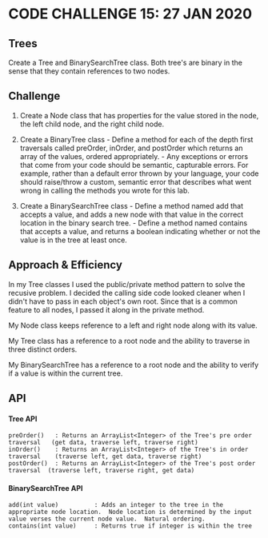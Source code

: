 # CODE CHALLENGE 15: 27 JAN 2020

## Trees
<!-- Short summary or background information -->
Create a Tree and BinarySearchTree class.  Both tree's are binary in the sense that they contain references to two nodes.

## Challenge
<!-- Description of the challenge -->
1. Create a Node class that has properties for the value stored in the node, the left child node, and the right child node.

2. Create a BinaryTree class
       - Define a method for each of the depth first traversals called preOrder, inOrder, and postOrder which returns an array of the values, ordered appropriately.
       - Any exceptions or errors that come from your code should be semantic, capturable errors. For example, rather than a default error thrown by your language, your code should raise/throw a custom, semantic error that describes what went wrong in calling the methods you wrote for this lab.

3. Create a BinarySearchTree class
       - Define a method named add that accepts a value, and adds a new node with that value in the correct location in the binary search tree.
       - Define a method named contains that accepts a value, and returns a boolean indicating whether or not the value is in the tree at least once.

## Approach & Efficiency
<!-- What approach did you take? Why? What is the Big O space/time for this approach? -->
In my Tree classes I used the public/private method pattern to solve the recusive problem.  I decided the calling side code looked cleaner when I didn't have to pass in each object's own root.  Since that is a common feature to all nodes, I passed it along in the private method.

My Node class keeps reference to a left and right node along with its value.

My Tree class has a reference to a root node and the ability to traverse in three distinct orders.

My BinarySearchTree has a reference to a root node and the ability to verify if a value is within the current tree.

## API
<!-- Description of each method publicly available in each of your trees -->
#### Tree API
    preOrder()   : Returns an ArrayList<Integer> of the Tree's pre order traversal   (get data, traverse left, traverse right)
    inOrder()    : Returns an ArrayList<Integer> of the Tree's in order traversal    (traverse left, get data, traverse right)
    postOrder()  : Returns an ArrayList<Integer> of the Tree's post order traversal  (traverse left, traverse right, get data)
    
#### BinarySearchTree API
    add(int value)          : Adds an integer to the tree in the appropriate node location.  Node location is determined by the input value verses the current node value.  Natural ordering.
    contains(int value)     : Returns true if integer is within the tree
